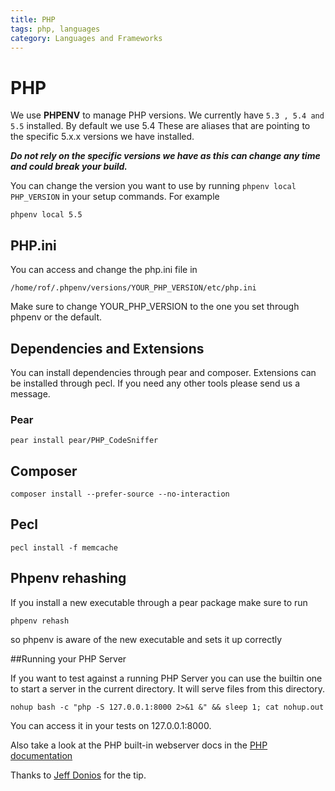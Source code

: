 ```yaml
---
title: PHP
tags: php, languages
category: Languages and Frameworks
---
```


# PHP
We use **PHPENV** to manage PHP versions. We currently have ```5.3 , 5.4 and 5.5``` installed. By default we use 5.4
These are aliases that are pointing to the specific 5.x.x versions we have installed.

***Do not rely on the specific versions we have as this can change any time and could break your build.***

You can change the version you want to use by running ```phpenv local PHP_VERSION``` in your setup commands.
For example

~~~shell
phpenv local 5.5
~~~

## PHP.ini

You can access and change the php.ini file in

~~~shell
/home/rof/.phpenv/versions/YOUR_PHP_VERSION/etc/php.ini
~~~

Make sure to change YOUR_PHP_VERSION to the one you set through phpenv or the default.

## Dependencies and Extensions

You can install dependencies through pear and composer. Extensions can be installed through pecl. If you need any other tools please send us a message.
### Pear

~~~shell
pear install pear/PHP_CodeSniffer
~~~

## Composer

~~~shell
composer install --prefer-source --no-interaction
~~~

## Pecl

~~~shell
pecl install -f memcache
~~~

## Phpenv rehashing
If you install a new executable through a pear package make sure to run

~~~shell
phpenv rehash
~~~

so phpenv is aware of the new executable and sets it up correctly

##Running your PHP Server

If you want to test against a running PHP Server you can use the builtin one to
start a server in the current directory. It will serve files from this directory.

~~~shell
nohup bash -c "php -S 127.0.0.1:8000 2>&1 &" && sleep 1; cat nohup.out
~~~

You can access it in your tests on 127.0.0.1:8000.

Also take a look at the PHP built-in webserver docs in the
[PHP documentation](http://www.php.net/manual/en/features.commandline.webserver.php)

Thanks to [Jeff Donios](https://github.com/doniosjm) for the tip.

